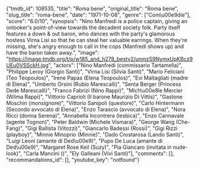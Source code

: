 {"tmdb_id": 108535, "title": "Roma bene", "original_title": "Roma bene", "slug_title": "roma-bene", "date": "1971-10-08", "genre": ["Com\u00e9die"], "score": "6.0/10", "synopsis": "Nino Manfredi is a police captain, giving an onlooker's point-of-view towards the decadent society folk. Party itself features a down &amp; out baron, who dances with the party's glamorous hostess Virna Lisi so that he can steal her valuable earrings. When they're missing, she's angry enough to call in the cops (Manfredi shows up) and have the baron taken away.", "image": "https://image.tmdb.org/t/p/w185_and_h278_bestv2/unmzS9NymxUpKBcz9UEu0VSSckH.jpg", "actors": ["Nino Manfredi (commissario Tartamella)", "Philippe Leroy (Giorgio Santi)", "Virna Lisi (Silvia Santi)", "Mario Feliciani (Teo Teopoulos)", "Irene Papas (Elena Teopoulos)", "Evi Maltagliati (madre di Elena)", "Umberto Orsini (Rubio Marescalli)", "Senta Berger (Princess Dede Marescalli)", "Franco Fabrizi (Nino Rappi)", "Mich\u00e8le Mercier (Wilma Rappi)", "Vittorio Caprioli (Il barone Maurizio Di Vittis)", "Gastone Moschin (monsignore)", "Vittorio Sanipoli (questore)", "Carlo Hintermann (Secondo avvocato di Elena)", "Enzo Tarascio (avvocato di Elena)", "Nora Ricci (donna Serena)", "Annabella Incontrera (lesbica)", "Enzo Cannavale (agente Tognon)", "Peter Baldwin (Michele Vismara)", "George Wang (Che-Fang)", "Gigi Ballista (Vitozzi)", "Giancarlo Badessi (Rossi)", "Gigi Rizzi (playboy)", "Minnie Minoprio (Minnie)", "Dado Crostarosa (Lando Santi)", "Luigi Leoni (amante di Ded\u00e9)", "Pupo De Luca (amante di Ded\u00e9)", "Margaret Rose Keil (Suzy)", "Pia Giancaro (invitata in nude-look)", "Carla Mancini ()", "Ely Galleani (Vivi Santi)"], "comments": [], "recommandations_id": [], "youtube_key": "notfound"}